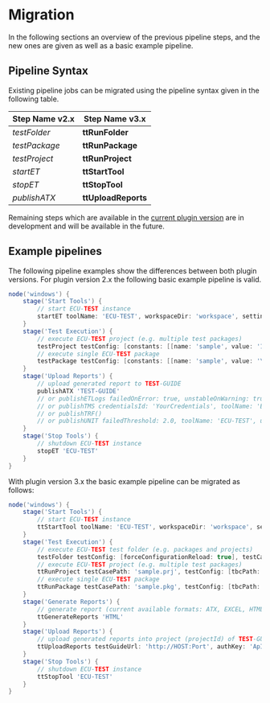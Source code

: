 # Migration

In the following sections an overview of the previous pipeline steps, and the new ones are given as well as a basic
example pipeline.

## Pipeline Syntax

Existing pipeline jobs can be migrated using the pipeline syntax given in the following table.

Step Name v2.x | Step Name v3.x
------------------ | ------------------
*testFolder* | **ttRunFolder**
*testPackage* | **ttRunPackage**
*testProject* | **ttRunProject**
*startET* | **ttStartTool**
*stopET* | **ttStopTool**
*publishATX* | **ttUploadReports**

Remaining steps which are available in the [current plugin version](https://github.com/jenkinsci/ecutest-plugin) are in
development and will be available in the future.

## Example pipelines

The following pipeline examples show the differences between both plugin versions. For plugin version 2.x the following
basic example pipeline is valid.

```groovy
node('windows') {
    stage('Start Tools') {
        // start ECU-TEST instance
        startET toolName: 'ECU-TEST', workspaceDir: 'workspace', settingsDir: 'settings'
    }
    stage('Test Execution') {
        // execute ECU-TEST project (e.g. multiple test packages)
        testProject testConfig: [constants: [[name: 'sample', value: '123']], tbcFile: 'sample.tbc', tcfFile: 'sample.tcf'], testFile: 'sample.prj'
        // execute single ECU-TEST package
        testPackage testConfig: [constants: [[name: 'sample', value: '\'samplevalue\'']], forceReload: true, tbcFile: '', tcfFile: ''], testFile: 'sample.pkg'
    }
    stage('Upload Reports') {
        // upload generated report to TEST-GUIDE
        publishATX 'TEST-GUIDE'
        // or publishETLogs failedOnError: true, unstableOnWarning: true
        // or publishTMS credentialsId: 'YourCredentials', toolName: 'ECU-TEST'
        // or publishTRF()
        // or publishUNIT failedThreshold: 2.0, toolName: 'ECU-TEST', unstableThreshold: 1.0
    }
    stage('Stop Tools') {
        // shutdown ECU-TEST instance
        stopET 'ECU-TEST'
    }
}
```

With plugin version 3.x the basic example pipeline can be migrated as follows:

```groovy
node('windows') {
    stage('Start Tools') {
        // start ECU-TEST instance
        ttStartTool toolName: 'ECU-TEST', workspaceDir: 'workspace', settingsDir: 'settings'
    }
    stage('Test Execution') {
        // execute ECU-TEST test folder (e.g. packages and projects)
        testFolder testConfig: [forceConfigurationReload: true], testCasePath: '../samplePath'
        // execute ECU-TEST project (e.g. multiple test packages)
        ttRunProject testCasePath: 'sample.prj', testConfig: [tbcPath: 'sample.tbc', tcfPath: 'sample.tcf', constants: [[label: 'sample', value: '123']]]
        // execute single ECU-TEST package
        ttRunPackage testCasePath: 'sample.pkg', testConfig: [tbcPath: '', tcfPath: '', forceConfigurationReload: true, constants: [[label: 'sample', value: '\'sampleValue\'']]]
    }
    stage('Generate Reports') {
        // generate report (current available formats: ATX, EXCEL, HTML, JSON, OMR, TestSpec, TRF-SPLIT, TXT, UNIT)
        ttGenerateReports 'HTML'
    }
    stage('Upload Reports') {
        // upload generated reports into project (projectId) of TEST-GUIDE
        ttUploadReports testGuideUrl: 'http://HOST:Port', authKey: 'ApIAUTheNtiCatIOnKeY0123456789', projectId: 1
    }
    stage('Stop Tools') {
        // shutdown ECU-TEST instance
        ttStopTool 'ECU-TEST'
    }
}
```